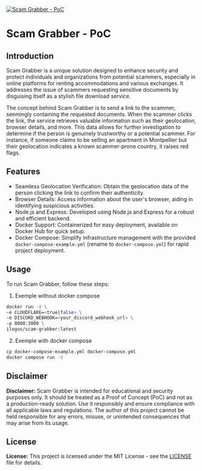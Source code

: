 [![Scam Grabber - PoC](https://github.com/ilogus/scam-grabber/img/banner.jpg)](https://github.com/ilogus/scam-grabber/)

# Scam Grabber - PoC

## Introduction

Scam Grabber is a unique solution designed to enhance security and protect individuals and organizations from potential scammers, especially in online platforms for renting accommodations and various exchanges. It addresses the issue of scammers requesting sensitive documents by disguising itself as a stylish file download service.

The concept behind Scam Grabber is to send a link to the scammer, seemingly containing the requested documents. When the scammer clicks the link, the service retrieves valuable information such as their geolocation, browser details, and more. This data allows for further investigation to determine if the person is genuinely trustworthy or a potential scammer. For instance, if someone claims to be selling an apartment in Montpellier but their geolocation indicates a known scammer-prone country, it raises red flags.

## Features

- Seamless Geolocation Verification: Obtain the geolocation data of the person clicking the link to confirm their authenticity.
- Browser Details: Access information about the user's browser, aiding in identifying suspicious activities.
- Node.js and Express: Developed using Node.js and Express for a robust and efficient backend.
- Docker Support: Containerized for easy deployment, available on Docker Hub for quick setup.
- Docker Compose: Simplify infrastructure management with the provided `docker-compose-example.yml` (rename to `docker-compose.yml`) for rapid project deployment.

## Usage

To run Scam Grabber, follow these steps:

1. Exemple without docker compose

```bash
docker run -d \
-e CLOUDFLARE=<true|false> \
-e DISCORD_WEBHOOK=<your_discord_webhook_url> \
-p 8080:3000 \
ilogus/scam-grabber:latest
```

2. Exemple with docker compose

```bash
cp docker-compose-example.yml docker-compose.yml
docker compose run -d
```

## Disclaimer

**Disclaimer:** Scam Grabber is intended for educational and security purposes only. It should be treated as a Proof of Concept (PoC) and not as a production-ready solution. Use it responsibly and ensure compliance with all applicable laws and regulations. The author of this project cannot be held responsible for any errors, misuse, or unintended consequences that may arise from its usage.

## License

**License:** This project is licensed under the MIT License - see the [LICENSE](LICENSE) file for details.